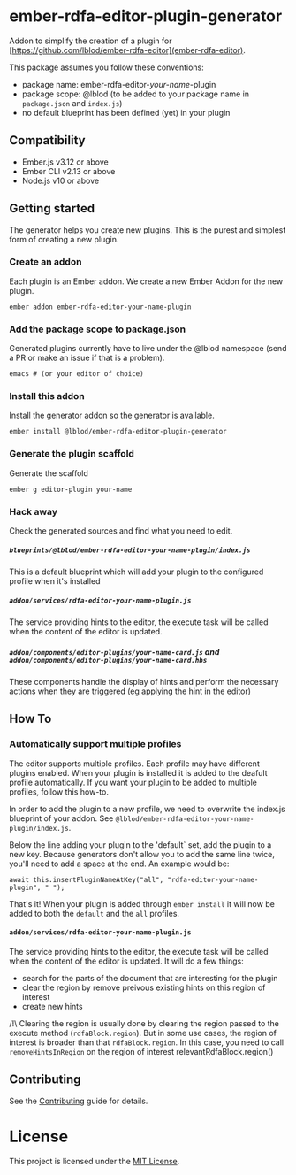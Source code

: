 # ember-rdfa-editor-plugin-generator

Addon to simplify the creation of a plugin for [https://github.com/lblod/ember-rdfa-editor](ember-rdfa-editor).

This package assumes you follow these conventions:
 - package name: ember-rdfa-editor-*your-name*-plugin
 - package scope: @lblod (to be added to your package name in `package.json` and `index.js`)
 - no default blueprint has been defined (yet) in your plugin

## Compatibility

* Ember.js v3.12 or above
* Ember CLI v2.13 or above
* Node.js v10 or above

## Getting started

  The generator helps you create new plugins.  This is the purest and simplest form of creating a new plugin.

### Create an addon

  Each plugin is an Ember addon.  We create a new Ember Addon for the new plugin.

    ember addon ember-rdfa-editor-your-name-plugin

### Add the package scope to package.json

  Generated plugins currently have to live under the @lblod namespace (send a PR or make an issue if that is a problem).

    emacs # (or your editor of choice)

### Install this addon

  Install the generator addon so the generator is available.

    ember install @lblod/ember-rdfa-editor-plugin-generator

### Generate the plugin scaffold

  Generate the scaffold

    ember g editor-plugin your-name

### Hack away

  Check the generated sources and find what you need to edit.

##### `blueprints/@lblod/ember-rdfa-editor-your-name-plugin/index.js`

  This is a default blueprint which will add your plugin to the configured profile when it's installed

##### `addon/services/rdfa-editor-your-name-plugin.js`

  The service providing hints to the editor, the execute task will be called when the content of the editor is updated.

##### `addon/components/editor-plugins/your-name-card.js` and `addon/components/editor-plugins/your-name-card.hbs`

  These components handle the display of hints and perform the necessary actions when they are triggered (eg applying the hint in the editor)


## How To

### Automatically support multiple profiles

  The editor supports multiple profiles.  Each profile may have
  different plugins enabled.  When your plugin is installed it is
  added to the deafult profile automatically.  If you want your plugin
  to be added to multiple profiles, follow this how-to.

  In order to add the plugin to a new profile, we need to overwrite
  the index.js blueprint of your addon.  See
  `@lblod/ember-rdfa-editor-your-name-plugin/index.js`.

  Below the line adding your plugin to the 'default` set, add the
  plugin to a new key.  Because generators don't allow you to add the
  same line twice, you'll need to add a space at the end.  An example would be:

    await this.insertPluginNameAtKey("all", "rdfa-editor-your-name-plugin", " ");

  That's it!  When your plugin is added through `ember install` it
  will now be added to both the `default` and the `all` profiles.

#### `addon/services/rdfa-editor-your-name-plugin.js`
The service providing hints to the editor, the execute task will be called when the content of the editor is updated.
It will do a few things:
- search for the parts of the document that are interesting for the plugin
- clear the region by remove preivous existing hints on this region of interest
- create new hints

/!\ Clearing the region is usually done by clearing the region passed to the execute method (`rdfaBlock.region`). But in some use cases, the region of interest is broader than that `rdfaBlock.region`. In this case, you need to call `removeHintsInRegion` on the region of interest relevantRdfaBlock.region()

## Contributing

See the [Contributing](CONTRIBUTING.md) guide for details.


# License

This project is licensed under the [MIT License](LICENSE.md).

